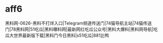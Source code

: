 # aff6
黑料网-0626-黑料不打烊入口|Telegram频道传送门|74猫导航主站|74猫传送门|78黑料网|51吃瓜|黑料曝料网|最新网红吃瓜公众号|黑料大爆料|黑料网导航|吃瓜大世界最新版下载|黑料门今日黑料|s51吃瓜|881比鸭
